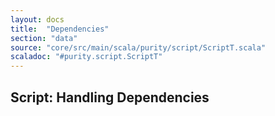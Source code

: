 ```yaml
---
layout: docs
title:  "Dependencies"
section: "data"
source: "core/src/main/scala/purity/script/ScriptT.scala"
scaladoc: "#purity.script.ScriptT"
---
```


## Script: Handling Dependencies